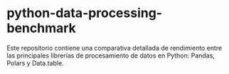 # python-data-processing-benchmark
Este repositorio contiene una comparativa detallada de rendimiento entre las principales librerías de procesamiento de datos en Python: Pandas, Polars y Data.table.
